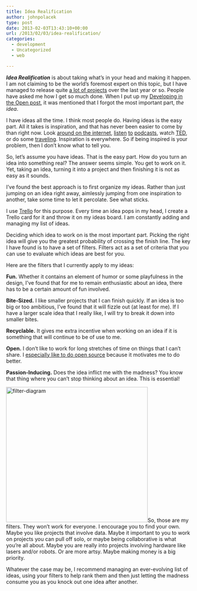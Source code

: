 ```yaml
---
title: Idea Realification
author: johnpolacek
type: post
date: 2013-02-03T13:43:10+00:00
url: /2013/02/03/idea-realification/
categories:
  - development
  - Uncategorized
  - web

---
```


**_Idea Realification_** is about taking what’s in your head and making it happen. I am not claiming to be the world’s foremost expert on this topic, but I have managed to release quite [a lot of projects][1] over the last year or so. People have asked me how I get so much done. When I put up my [Developing in the Open post][2], it was mentioned that I forgot the most important part, _the idea_.

I have ideas all the time. I think most people do. Having ideas is the easy part. All it takes is inspiration, and that has never been easier to come by than right now. Look [around on the internet][3], [listen][4] [to][5] [podcasts][6], watch [TED][7], or do some [traveling][8]. Inspiration is everywhere. So if being inspired is your problem, then I don’t know what to tell you.

So, let’s assume you have ideas. That is the easy part. How do you turn an idea into something real? The answer seems simple. You get to work on it. Yet, taking an idea, turning it into a project and then finishing it is not as easy as it sounds.

I’ve found the best approach is to first organize my ideas. Rather than just jumping on an idea right away, aimlessly jumping from one inspiration to another, take some time to let it percolate. See what sticks.

I use [Trello][9] for this purpose. Every time an idea pops in my head, I create a Trello card for it and throw it on my ideas board. I am constantly adding and managing my list of ideas.

Deciding which idea to work on is the most important part. Picking the right idea will give you the greatest probability of crossing the finish line. The key I have found is to have a set of filters. Filters act as a set of criteria that you can use to evaluate which ideas are best for you.

Here are the filters that I currently apply to my ideas:

**Fun.** Whether it contains an element of humor or some playfulness in the design, I’ve found that for me to remain enthusiastic about an idea, there has to be a certain amount of fun involved.

**Bite-Sized.** I like smaller projects that I can finish quickly. If an idea is too big or too ambitious, I’ve found that it will fizzle out (at least for me). If I have a larger scale idea that I really like, I will try to break it down into smaller bites.

**Recyclable.** It gives me extra incentive when working on an idea if it is something that will continue to be of use to me.

**Open.** I don’t like to work for long stretches of time on things that I can’t share. I [especially like to do open source][2] because it motivates me to do better.

**Passion-Inducing.** Does the idea inflict me with the madness? You know that thing where you can’t stop thinking about an idea. This is essential!

<a href="http://johnpolacek.com/wp-content/uploads/2013/02/filter-diagram.png" rel="lightbox[1051]"><img src="/img/blog/2013/02/filter-diagram.png" alt="filter-diagram" width="385" height="367" class="alignleft size-full wp-image-1113" srcset="http://johnpolacek.com/wp-content/uploads/2013/02/filter-diagram.png 385w, http://johnpolacek.com/wp-content/uploads/2013/02/filter-diagram-300x285.png 300w, http://johnpolacek.com/wp-content/uploads/2013/02/filter-diagram-314x300.png 314w" sizes="(max-width: 385px) 100vw, 385px" /></a>So, those are my filters. They won’t work for everyone. I encourage you to find your own. Maybe you like projects that involve data. Maybe it important to you to work on projects you can pull off solo, or maybe being collaborative is what you’re all about. Maybe you are really into projects involving hardware like lasers and/or robots. Or are more artsy. Maybe making money is a big priority.

Whatever the case may be, I recommend managing an ever-evolving list of ideas, using your filters to help rank them and then just letting the madness consume you as you knock out one idea after another.

 [1]: http://johnpolacek.com/2013/01/03/side-projects-2012/
 [2]: http://johnpolacek.com/2013/01/01/developing-in-the-open/
 [3]: http://johnpolacek.github.io/channel-of-awesome/
 [4]: http://shoptalkshow.com
 [5]: http://javascriptshow.com
 [6]: http://techzinglive.com
 [7]: http://www.ted.com/
 [8]: http://www.letstravelsomewhere.com/
 [9]: https://trello.com/